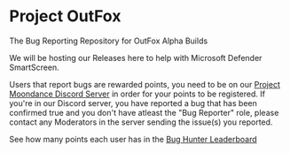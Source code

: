 # Project OutFox

The Bug Reporting Repository for OutFox Alpha Builds

We will be hosting our Releases here to help with Microsoft Defender SmartScreen.

Users that report bugs are rewarded points, you need to be on our [Project Moondance Discord Server](https://discord.gg/3DgsbSg) in order for your points to be registered. If you're in our Discord server, you have reported a bug that has been confirmed true and you don't have atleast the "Bug Reporter" role, please contact any Moderators in the server sending the issue(s) you reported.

See how many points each user has in the [Bug Hunter Leaderboard](https://docs.google.com/spreadsheets/d/1Yc9DdD4Qaaee77PqF0Z6jlbl8dyknVt_Qy1AMa7eNl0/edit?usp=sharing)
